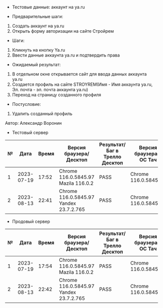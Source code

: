 * Тестовые данные: аккаунт на ya.ru


* Предварительные шаги:
1. Создать аккаунт на ya.ru
2. Открыть форму авторизации на сайте Стройрем


* Шаги:
1. Кликнуть на кнопку Ya.ru
2. Ввести данные аккаунта ya.ru и подтвердить права


* Ожидаемый результат:
1. В отдельном окне открывается сайт для ввода данных аккаунта ya.ru
2. Создается профиль на сайте STROYREM(Имя - Имя аккаунта ya.ru, Эл. почта -  эл. почта аккаунта ya.ru)
3. Переход на страницу созданного профиля

* Постусловие:
1. Удалить созданный профиль

Автор: Александр Воронин

* Тестовый сервер 


|  №  | Дата       | Время |           Версия браузера/Десктоп          |        Результат/Баг в Трелло Десктоп    |             Версия браузера и ОС Тач      |           Результат/Баг в Трелло Тач          |  Дата Релиза  |  Имя   |
| --- | ---------- | ----- |-------------------------------------| ---------------------------------- | ---------------------------------- | ---------------------------------- | ------| ------  |
| 1   | 2023-07-19 | 17:52 |Chrome 116.0.5845.97 Mazila 116.0.2  | PASS                               | Chrome 116.0.5845.97               | PASS                               | 04.07 | Александр Воронин  |
| 2   | 2023-08-13 | 22:41 |Chrome 116.0.5845.97 Yandex 23.7.2.765| PASS                              | Chrome 116.0.5845.97               | PASS                               | 13.08 | Сабина  |


* Продовый сервер


|  №  | Дата       | Время |           Версия браузера/Десктоп          |        Результат/Баг в Трелло Десктоп    |             Версия браузера и ОС Тач      |           Результат/Баг в Трелло Тач          |  Дата Релиза  |  Имя   |
| --- | ---------- | ----- |-------------------------------------| ---------------------------------- | ---------------------------------- | ---------------------------------- | ------| ------  |
| 1   | 2023-07-19 | 17:54 |Chrome 116.0.5845.97 Mazila 116.0.2  | PASS                               | Chrome 116.0.5845.97               | PASS                               | 04.07 | Александр Воронин  |
| 2   | 2023-08-13 | 22:42 |Chrome 116.0.5845.97 Yandex 23.7.2.765| PASS                              | Chrome 116.0.5845.97               | PASS                               | 13.08 | Сабина  |


